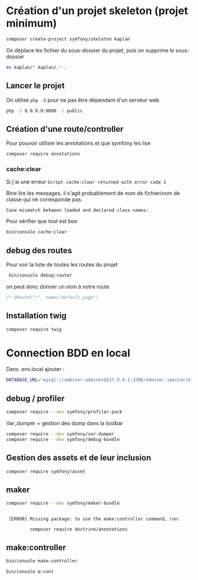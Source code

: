 # Création d'un projet skeleton (projet minimum)

```bash
composer create-project symfony/skeleton kaplan
```

On déplace les fichier du sous-dossier du projet, puis on supprime le sous-dossier

```bash
mv kaplan/* kaplan/.* .
```

## Lancer le projet

On utilise `php -S` pour ne pas être dépendant d'un serveur web

```bash
php -S 0.0.0.0:8080 -t public
```

## Création d'une route/controller

Pour pouvoir utiliser les annotations et que symfony les lise

```bash
composer require annotations
```

### cache:clear

Si j'ai une erreur `Script cache:clear returned with error code 1`

Bine lire les messages, il s'agit probablement de nom de fichier/nom de classe qui ne corresponde pas.

`Case mismatch between loaded and declared class names:`

Pour vérifier que tout est bon

```bash
bin/console cache:clear
```

## debug des routes

Pour voir la liste de toutes les routes du projet

```bash
 bin/console debug:router
```

on peut donc donner un nom à notre route

```php
/* @Route("/", name="default_page")
```

## Installation twig

```bash
composer require twig
```

# Connection BDD en local

Dans .env.local ajouter : 

```bash
DATABASE_URL="mysql://adminer:adminer@127.0.0.1:3306/adminer_spectacle?serverVersion=5.7&charset=utf8mb4"
```

## debug / profiler

```bash
composer require --dev symfony/profiler-pack
```

Var_dumper + gestion des dump dans la toolbar

```bash
composer require --dev symfony/var-dumper
composer require --dev symfony/debug-bundle
```

## Gestion des assets et de leur inclusion

```bash
composer require symfony/asset
```

## maker

```bash
composer require --dev symfony/maker-bundle
```

```text
          
 [ERROR] Missing package: to use the make:controller command, run:                    
                                                                                      
         composer require doctrine/annotations                                        

```


## make:controller

```bash
bin/console make:controller
```

```bash
bin/console m:cont
```
